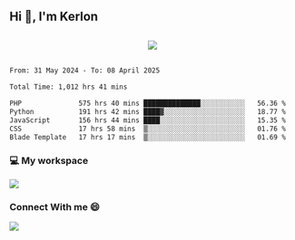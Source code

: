 ## Hi 👋, I'm Kerlon

<p align="center" style="margin: 30px;">
 
 <img src="https://skillicons.dev/icons?i=html,css,bootstrap,js,nodejs,jquery,python,flask,php,mysql,lua,sqlite,firebase">


</p>
<!--START_SECTION:waka-->

```txt
From: 31 May 2024 - To: 08 April 2025

Total Time: 1,012 hrs 41 mins

PHP              575 hrs 40 mins ██████████████░░░░░░░░░░░   56.36 %
Python           191 hrs 42 mins ████▓░░░░░░░░░░░░░░░░░░░░   18.77 %
JavaScript       156 hrs 44 mins ████░░░░░░░░░░░░░░░░░░░░░   15.35 %
CSS              17 hrs 58 mins  ▒░░░░░░░░░░░░░░░░░░░░░░░░   01.76 %
Blade Template   17 hrs 17 mins  ▒░░░░░░░░░░░░░░░░░░░░░░░░   01.69 %
```

<!--END_SECTION:waka-->


<p align="center">
 <h3>💻 My workspace</h3>
    <img src="https://skillicons.dev/icons?i=mint" />
</p>

<p align="center">
 <h3>Connect With me 😄</h3> 
    <a href="https://www.linkedin.com/in/kerlon-fernandes"><img src="https://skillicons.dev/icons?i=linkedin" />
  </a>
</p>



